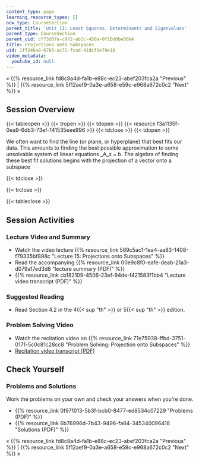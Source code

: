 ```yaml
---
content_type: page
learning_resource_types: []
ocw_type: CourseSection
parent_title: 'Unit II: Least Squares, Determinants and Eigenvalues'
parent_type: CourseSection
parent_uid: cf73d07a-c972-ab3c-450a-0f10d0be0664
title: Projections onto Subspaces
uid: 1ff24ba8-67b5-ac72-fcad-41dcf3e79e10
video_metadata:
  youtube_id: null
---
```


« {{% resource_link fd8c8a4d-fa1b-e88c-ec23-abef203fca2a "Previous" %}} | {{% resource_link 5f12aef9-0a3e-a658-e59c-e968a672c0c2 "Next" %}} »

Session Overview
----------------

{{< tableopen >}}
{{< tropen >}}
{{< tdopen >}}
{{< resource f3a1135f-0ea9-6db3-73ef-141535eee996 >}}
{{< tdclose >}}
{{< tdopen >}}


We often want to find the line (or plane, or hyperplane) that best fits our data. This amounts to finding the best possible approximation to some unsolvable system of linear equations _A_x = b. The algebra of finding these best fit solutions begins with the projection of a vector onto a subspace


{{< tdclose >}}

{{< trclose >}}

{{< tableclose >}}

Session Activities
------------------

### Lecture Video and Summary

*   Watch the video lecture {{% resource_link 589c5ac1-1ea4-aa83-1408-f79335bf898c "Lecture 15: Projections onto Subspaces" %}}
*   Read the accompanying {{% resource_link 00e9c8f0-eafe-deab-21a3-d079a17ed3d8 "lecture summary (PDF)" %}}
*   {{% resource_link cb182109-4506-23ef-94de-f421583f1bb4 "Lecture video transcript (PDF)" %}}

### Suggested Reading

*   Read Section 4.2 in the 4{{< sup "th" >}} or 5{{< sup "th" >}} edition.

### Problem Solving Video

*   Watch the recitation video on {{% resource_link 71e75938-ffbd-3751-0171-5c0c81c28cc8 "Problem Solving: Projection onto Subspaces" %}}
*   [Recitation video transcript (PDF)](./resolveuid/698542ebda50e87f5918a2d4e49768c4)

Check Yourself
--------------

### Problems and Solutions

Work the problems on your own and check your answers when you're done.

*   {{% resource_link 0f971013-5b3f-bcb0-8477-ed8534c07229 "Problems (PDF)" %}}
*   {{% resource_link 6b76996d-7b43-9496-fa84-345340096418 "Solutions (PDF)" %}}

« {{% resource_link fd8c8a4d-fa1b-e88c-ec23-abef203fca2a "Previous" %}} | {{% resource_link 5f12aef9-0a3e-a658-e59c-e968a672c0c2 "Next" %}} »